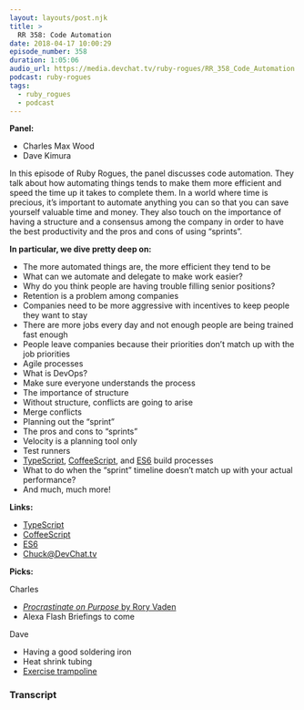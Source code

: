 ```yaml
---
layout: layouts/post.njk
title: >
  RR 358: Code Automation
date: 2018-04-17 10:00:29
episode_number: 358
duration: 1:05:06
audio_url: https://media.devchat.tv/ruby-rogues/RR_358_Code_Automation.mp3
podcast: ruby-rogues
tags:
  - ruby_rogues
  - podcast
---
```


**Panel:**

- Charles Max Wood
- Dave Kimura

In this episode of Ruby Rogues, the panel discusses code automation. They talk about how automating things tends to make them more efficient and speed the time up it takes to complete them. In a world where time is precious, it’s important to automate anything you can so that you can save yourself valuable time and money. They also touch on the importance of having a structure and a consensus among the company in order to have the best productivity and the pros and cons of using “sprints”.

**In particular, we dive pretty deep on:**

- The more automated things are, the more efficient they tend to be
- What can we automate and delegate to make work easier?
- Why do you think people are having trouble filling senior positions?
- Retention is a problem among companies
- Companies need to be more aggressive with incentives to keep people they want to stay
- There are more jobs every day and not enough people are being trained fast enough
- People leave companies because their priorities don’t match up with the job priorities
- Agile processes
- What is DevOps?
- Make sure everyone understands the process
- The importance of structure
- Without structure, conflicts are going to arise
- Merge conflicts
- Planning out the “sprint”
- The pros and cons to “sprints”
- Velocity is a planning tool only
- Test runners
- [TypeScript](https://www.typescriptlang.org/), [CoffeeScript](http://coffeescript.org/), and [ES6](https://es6.io/) build processes
- What to do when the “sprint” timeline doesn’t match up with your actual performance?
- And much, much more!

**Links:**

- [TypeScript](https://www.typescriptlang.org/)
- [CoffeeScript](http://coffeescript.org/)
- [ES6](https://es6.io/)
- [Chuck@DevChat.tv](mailto:Chuck@DevChat.tv)

**Picks:**

Charles

- [_Procrastinate on Purpose_ by Rory Vaden](https://www.amazon.com/Procrastinate-Purpose-Permissions-Multiply-Your-ebook/dp/B00KWG5U0M)
- Alexa Flash Briefings to come

Dave

- Having a good soldering iron
- Heat shrink tubing
- [Exercise trampoline](https://www.amazon.com/s/?ie=UTF8&keywords=exercise+trampoline&tag=googhydr-20&index=aps&hvadid=174204279531&hvpos=1t1&hvnetw=g&hvrand=17311302448266484447&hvpone=&hvptwo=&hvqmt=e&hvdev=c&hvdvcmdl=&hvlocint=&hvlocphy=9060039&hvtargid=kwd-195705476)

### Transcript

